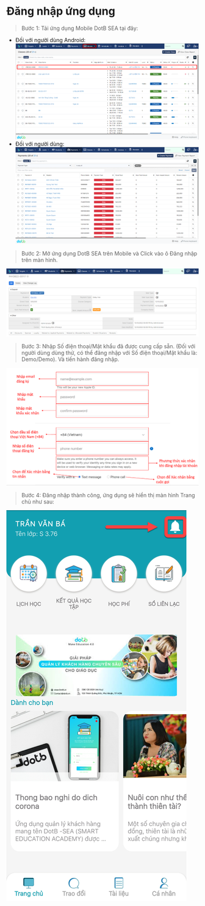 # Đăng nhập ứng dụng

> Bước 1: Tải ứng dụng Mobile DotB SEA tại đây:

* Đối với người dùng Android:  [![](../.gitbook/assets/image%20%2849%29.png) ](https://play.google.com/store/apps/details?id=vn.dotb.sea)
* Đối với người dùng:  [![](../.gitbook/assets/image%20%2865%29.png) ](https://apps.apple.com/us/app/dotb-crm/id1475488445…)

> Bước 2: Mở ứng dụng DotB SEA trên Mobile và Click vào ô Đăng nhập trên màn hình.

![](../.gitbook/assets/image%20%2866%29.png)

> Bước 3: Nhập Số điện thoại/Mật khẩu đã được cung cấp sẵn. \(Đối với người dùng dùng thử, có thể đăng nhập với Số điện thoại/Mật khẩu là: Demo/Demo\). Và tiến hành đăng nhập.

![](../.gitbook/assets/image%20%2839%29.png)

> Bước 4: Đăng nhập thành công, ứng dụng sẽ hiển thị màn hình Trang chủ như sau:

![](../.gitbook/assets/image%20%2834%29.png)





